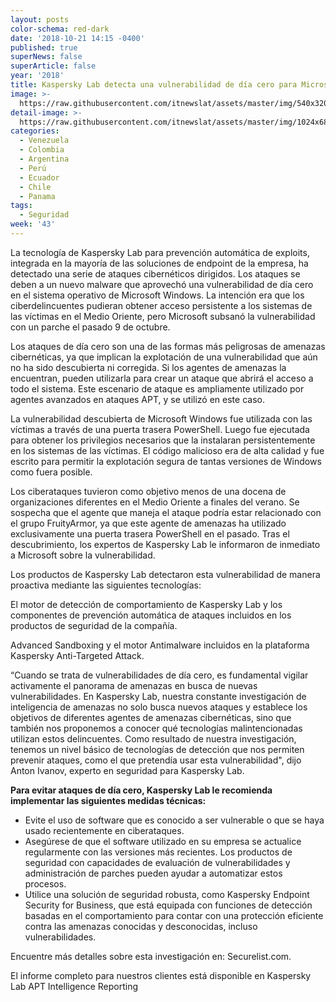 ```yaml
---
layout: posts
color-schema: red-dark
date: '2018-10-21 14:15 -0400'
published: true
superNews: false
superArticle: false
year: '2018'
title: Kaspersky Lab detecta una vulnerabilidad de día cero para Microsoft Windows
image: >-
  https://raw.githubusercontent.com/itnewslat/assets/master/img/540x320/Brecha-Seguridad-p.jpg
detail-image: >-
  https://raw.githubusercontent.com/itnewslat/assets/master/img/1024x680/Brecha-Seguridad-g.jpg
categories:
  - Venezuela
  - Colombia
  - Argentina
  - Perú
  - Ecuador
  - Chile
  - Panama
tags:
  - Seguridad
week: '43'
---
```

La tecnología de Kaspersky Lab para prevención automática de exploits, integrada en la mayoría de las soluciones de endpoint de la empresa, ha detectado una serie de ataques cibernéticos dirigidos. Los ataques se deben a un nuevo malware que aprovechó una vulnerabilidad de día cero en el sistema operativo de Microsoft Windows. La intención era que los ciberdelincuentes  pudieran obtener acceso persistente a los sistemas de las víctimas en el Medio Oriente, pero Microsoft subsanó la vulnerabilidad con un parche el pasado 9 de octubre.

Los ataques de día cero son una de las formas más peligrosas de amenazas cibernéticas, ya que implican la explotación de una vulnerabilidad que aún no ha sido descubierta ni corregida. Si los agentes de amenazas la encuentran, pueden utilizarla para crear un ataque que abrirá el acceso a todo el sistema. Este escenario de ataque es ampliamente utilizado por agentes avanzados en ataques APT, y se utilizó en este caso.

La vulnerabilidad descubierta de Microsoft Windows fue utilizada con las víctimas a través de una puerta trasera PowerShell. Luego fue ejecutada para obtener los privilegios necesarios que la instalaran persistentemente en los sistemas de las víctimas. El código malicioso era de alta calidad y fue escrito para permitir la explotación segura de tantas versiones de Windows como fuera posible.

Los ciberataques tuvieron como objetivo menos de una docena de organizaciones diferentes en el Medio Oriente a finales del verano. Se sospecha que el agente que maneja el ataque podría estar relacionado con el grupo FruityArmor, ya que este agente de amenazas ha utilizado exclusivamente una puerta trasera PowerShell en el pasado. Tras el descubrimiento, los expertos de Kaspersky Lab le informaron de inmediato a Microsoft sobre la vulnerabilidad.

Los productos de Kaspersky Lab detectaron esta vulnerabilidad de manera proactiva mediante las siguientes tecnologías:

  El motor de detección de comportamiento de Kaspersky Lab y los componentes de prevención automática de ataques incluidos en los productos de seguridad de la compañía.

  Advanced Sandboxing y el motor Antimalware incluidos en la plataforma Kaspersky Anti-Targeted Attack.

“Cuando se trata de vulnerabilidades de día cero, es fundamental vigilar activamente el panorama de amenazas en busca de nuevas vulnerabilidades. En Kaspersky Lab, nuestra constante investigación de inteligencia de amenazas no solo busca nuevos ataques y establece los objetivos de diferentes agentes de amenazas cibernéticas, sino que también nos proponemos a conocer qué tecnologías malintencionadas utilizan estos delincuentes. Como resultado de nuestra investigación, tenemos un nivel básico de tecnologías de detección que nos permiten prevenir ataques, como el que pretendía usar esta vulnerabilidad", dijo Anton Ivanov, experto en seguridad para Kaspersky Lab.

**Para evitar ataques de día cero, Kaspersky Lab le recomienda implementar las siguientes medidas técnicas:**

- Evite el uso de software que es conocido a ser vulnerable o que se haya usado recientemente en ciberataques.
- Asegúrese de que el software utilizado en su empresa se actualice regularmente con las versiones más recientes. Los productos de seguridad con capacidades de evaluación de vulnerabilidades y administración de parches pueden ayudar a automatizar estos procesos.
- Utilice una solución de seguridad robusta, como Kaspersky Endpoint Security for Business, que está equipada con funciones de detección basadas en el comportamiento para contar con una protección eficiente contra las amenazas conocidas y desconocidas, incluso vulnerabilidades.

Encuentre más detalles sobre esta investigación en: Securelist.com.

El informe completo para nuestros clientes está disponible en Kaspersky Lab APT Intelligence Reporting 